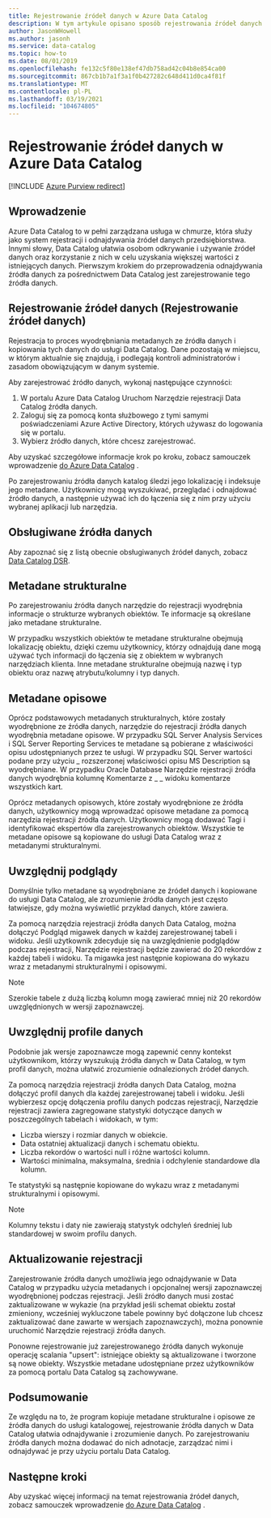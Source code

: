 ```yaml
---
title: Rejestrowanie źródeł danych w Azure Data Catalog
description: W tym artykule opisano sposób rejestrowania źródeł danych w Azure Data Catalog, w tym pól metadanych wyodrębnionych podczas rejestracji.
author: JasonWHowell
ms.author: jasonh
ms.service: data-catalog
ms.topic: how-to
ms.date: 08/01/2019
ms.openlocfilehash: fe132c5f80e138ef47db758ad42c04b8e854ca00
ms.sourcegitcommit: 867cb1b7a1f3a1f0b427282c648d411d0ca4f81f
ms.translationtype: MT
ms.contentlocale: pl-PL
ms.lasthandoff: 03/19/2021
ms.locfileid: "104674805"
---
```

# <a name="register-data-sources-in-azure-data-catalog"></a>Rejestrowanie źródeł danych w Azure Data Catalog

[!INCLUDE [Azure Purview redirect](../../includes/data-catalog-use-purview.md)]

## <a name="introduction"></a>Wprowadzenie
Azure Data Catalog to w pełni zarządzana usługa w chmurze, która służy jako system rejestracji i odnajdywania źródeł danych przedsiębiorstwa. Innymi słowy, Data Catalog ułatwia osobom odkrywanie i używanie źródeł danych oraz korzystanie z nich w celu uzyskania większej wartości z istniejących danych. Pierwszym krokiem do przeprowadzenia odnajdywania źródła danych za pośrednictwem Data Catalog jest zarejestrowanie tego źródła danych.

## <a name="register-data-sources"></a>Rejestrowanie źródeł danych (Rejestrowanie źródeł danych)
Rejestracja to proces wyodrębniania metadanych ze źródła danych i kopiowania tych danych do usługi Data Catalog. Dane pozostają w miejscu, w którym aktualnie się znajdują, i podlegają kontroli administratorów i zasadom obowiązującym w danym systemie.

Aby zarejestrować źródło danych, wykonaj następujące czynności:
1. W portalu Azure Data Catalog Uruchom Narzędzie rejestracji Data Catalog źródła danych. 
2. Zaloguj się za pomocą konta służbowego z tymi samymi poświadczeniami Azure Active Directory, których używasz do logowania się w portalu.
3. Wybierz źródło danych, które chcesz zarejestrować.

Aby uzyskać szczegółowe informacje krok po kroku, zobacz samouczek wprowadzenie [do Azure Data Catalog](data-catalog-get-started.md) .

Po zarejestrowaniu źródła danych katalog śledzi jego lokalizację i indeksuje jego metadane. Użytkownicy mogą wyszukiwać, przeglądać i odnajdować źródło danych, a następnie używać ich do łączenia się z nim przy użyciu wybranej aplikacji lub narzędzia.

## <a name="supported-data-sources"></a>Obsługiwane źródła danych
Aby zapoznać się z listą obecnie obsługiwanych źródeł danych, zobacz [Data Catalog DSR](data-catalog-dsr.md).

## <a name="structural-metadata"></a>Metadane strukturalne
Po zarejestrowaniu źródła danych narzędzie do rejestracji wyodrębnia informacje o strukturze wybranych obiektów. Te informacje są określane jako metadane strukturalne.

W przypadku wszystkich obiektów te metadane strukturalne obejmują lokalizację obiektu, dzięki czemu użytkownicy, którzy odnajdują dane mogą używać tych informacji do łączenia się z obiektem w wybranych narzędziach klienta. Inne metadane strukturalne obejmują nazwę i typ obiektu oraz nazwę atrybutu/kolumny i typ danych.

## <a name="descriptive-metadata"></a>Metadane opisowe
Oprócz podstawowych metadanych strukturalnych, które zostały wyodrębnione ze źródła danych, narzędzie do rejestracji źródła danych wyodrębnia metadane opisowe. W przypadku SQL Server Analysis Services i SQL Server Reporting Services te metadane są pobierane z właściwości opisu udostępnianych przez te usługi. W przypadku SQL Server wartości podane przy użyciu \_ rozszerzonej właściwości opisu MS Description są wyodrębniane. W przypadku Oracle Database Narzędzie rejestracji źródła danych wyodrębnia kolumnę Komentarze z \_ \_ widoku komentarze wszystkich kart.

Oprócz metadanych opisowych, które zostały wyodrębnione ze źródła danych, użytkownicy mogą wprowadzać opisowe metadane za pomocą narzędzia rejestracji źródła danych. Użytkownicy mogą dodawać Tagi i identyfikować ekspertów dla zarejestrowanych obiektów. Wszystkie te metadane opisowe są kopiowane do usługi Data Catalog wraz z metadanymi strukturalnymi.

## <a name="include-previews"></a>Uwzględnij podglądy
Domyślnie tylko metadane są wyodrębniane ze źródeł danych i kopiowane do usługi Data Catalog, ale zrozumienie źródła danych jest często łatwiejsze, gdy można wyświetlić przykład danych, które zawiera.

Za pomocą narzędzia rejestracji źródła danych Data Catalog, można dołączyć Podgląd migawek danych w każdej zarejestrowanej tabeli i widoku. Jeśli użytkownik zdecyduje się na uwzględnienie podglądów podczas rejestracji, Narzędzie rejestracji będzie zawierać do 20 rekordów z każdej tabeli i widoku. Ta migawka jest następnie kopiowana do wykazu wraz z metadanymi strukturalnymi i opisowymi.

> [!NOTE]
> Szerokie tabele z dużą liczbą kolumn mogą zawierać mniej niż 20 rekordów uwzględnionych w wersji zapoznawczej.
>
>

## <a name="include-data-profiles"></a>Uwzględnij profile danych
Podobnie jak wersje zapoznawcze mogą zapewnić cenny kontekst użytkownikom, którzy wyszukują źródła danych w Data Catalog, w tym profil danych, można ułatwić zrozumienie odnalezionych źródeł danych.

Za pomocą narzędzia rejestracji źródła danych Data Catalog, można dołączyć profil danych dla każdej zarejestrowanej tabeli i widoku. Jeśli wybierzesz opcję dołączenia profilu danych podczas rejestracji, Narzędzie rejestracji zawiera zagregowane statystyki dotyczące danych w poszczególnych tabelach i widokach, w tym:

* Liczba wierszy i rozmiar danych w obiekcie.
* Data ostatniej aktualizacji danych i schematu obiektu.
* Liczba rekordów o wartości null i różne wartości kolumn.
* Wartości minimalna, maksymalna, średnia i odchylenie standardowe dla kolumn.

Te statystyki są następnie kopiowane do wykazu wraz z metadanymi strukturalnymi i opisowymi.

> [!NOTE]
> Kolumny tekstu i daty nie zawierają statystyk odchyleń średniej lub standardowej w swoim profilu danych.
>
>

## <a name="update-registrations"></a>Aktualizowanie rejestracji
Zarejestrowanie źródła danych umożliwia jego odnajdywanie w Data Catalog w przypadku użycia metadanych i opcjonalnej wersji zapoznawczej wyodrębnionej podczas rejestracji. Jeśli źródło danych musi zostać zaktualizowane w wykazie (na przykład jeśli schemat obiektu został zmieniony, wcześniej wykluczone tabele powinny być dołączone lub chcesz zaktualizować dane zawarte w wersjach zapoznawczych), można ponownie uruchomić Narzędzie rejestracji źródła danych.

Ponowne rejestrowanie już zarejestrowanego źródła danych wykonuje operację scalania "upsert": istniejące obiekty są aktualizowane i tworzone są nowe obiekty. Wszystkie metadane udostępniane przez użytkowników za pomocą portalu Data Catalog są zachowywane.

## <a name="summary"></a>Podsumowanie
Ze względu na to, że program kopiuje metadane strukturalne i opisowe ze źródła danych do usługi katalogowej, rejestrowanie źródła danych w Data Catalog ułatwia odnajdywanie i zrozumienie danych. Po zarejestrowaniu źródła danych można dodawać do nich adnotacje, zarządzać nimi i odnajdywać je przy użyciu portalu Data Catalog.

## <a name="next-steps"></a>Następne kroki
Aby uzyskać więcej informacji na temat rejestrowania źródeł danych, zobacz samouczek wprowadzenie [do Azure Data Catalog](data-catalog-get-started.md) .
